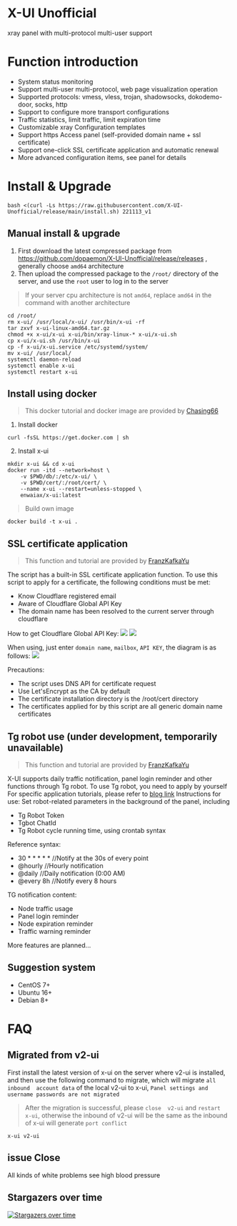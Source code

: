 # X-UI Unofficial

 xray panel with multi-protocol multi-user support

# Function introduction

- System status monitoring
- Support multi-user multi-protocol, web page visualization operation
- Supported protocols: vmess, vless, trojan, shadowsocks, dokodemo-door, socks, http
- Support to configure more transport configurations
-  Traffic statistics, limit traffic, limit expiration time
- Customizable xray Configuration templates
- Support https Access panel (self-provided domain name + ssl certificate)
- Support one-click SSL certificate application and automatic renewal
- More advanced configuration items, see panel for details

# Install & Upgrade

```
bash <(curl -Ls https://raw.githubusercontent.com/X-UI-Unofficial/release/main/install.sh) 221113_v1
```

## Manual install & upgrade

1. First download the latest compressed package from https://github.com/dopaemon/X-UI-Unofficial/release/releases , generally choose `amd64` architecture
2. Then upload the compressed package to the  `/root/` directory of the server, and use the  `root` user to log in to the server

> If your server cpu  architecture is not  `amd64`, replace  `amd64` in the command with another architecture

```
cd /root/
rm x-ui/ /usr/local/x-ui/ /usr/bin/x-ui -rf
tar zxvf x-ui-linux-amd64.tar.gz
chmod +x x-ui/x-ui x-ui/bin/xray-linux-* x-ui/x-ui.sh
cp x-ui/x-ui.sh /usr/bin/x-ui
cp -f x-ui/x-ui.service /etc/systemd/system/
mv x-ui/ /usr/local/
systemctl daemon-reload
systemctl enable x-ui
systemctl restart x-ui
```

## Install using docker

> This docker tutorial and  docker image are provided by [Chasing66](https://github.com/Chasing66)

1. Install docker

```shell
curl -fsSL https://get.docker.com | sh
```

2. Install x-ui

```shell
mkdir x-ui && cd x-ui
docker run -itd --network=host \
    -v $PWD/db/:/etc/x-ui/ \
    -v $PWD/cert/:/root/cert/ \
    --name x-ui --restart=unless-stopped \
    enwaiax/x-ui:latest
```

> Build  own image

```shell
docker build -t x-ui .
```

## SSL certificate application

> This function and tutorial are provided by [FranzKafkaYu](https://github.com/FranzKafkaYu)

The script has a built-in SSL certificate application function. To use this script to apply for a certificate, the following conditions must be met:

- Know Cloudflare registered email
- Aware of Cloudflare Global API Key
- The domain name has been resolved to the current server through cloudflare

How to get Cloudflare Global API Key:
    ![](media/bda84fbc2ede834deaba1c173a932223.png)
    ![](media/d13ffd6a73f938d1037d0708e31433bf.png)

When using, just enter  `domain name`, `mailbox`, `API KEY`, the diagram is as follows:
        ![](media/2022-04-04_141259.png)

Precautions:

- The script uses DNS API for certificate request
- Use Let'sEncrypt as the CA by default
- The certificate installation directory is the /root/cert directory
- The certificates applied for by this script are all generic domain name certificates

## Tg robot use (under development, temporarily unavailable)

> This function and tutorial are provided by [FranzKafkaYu](https://github.com/FranzKafkaYu)

X-UI supports daily traffic notification, panel login reminder and other functions through Tg robot. To use Tg robot, you need to apply by yourself
For specific application tutorials, please refer to [blog link](https://coderfan.net/how-to-use-telegram-bot-to-alarm-you-when-someone-login-into-your-vps.html)
Instructions for use: Set robot-related parameters in the background of the panel, including

- Tg Robot Token
- Tgbot ChatId
- Tg Robot cycle running time, using crontab syntax

Reference syntax:
- 30 * * * * * //Notify at the 30s of every point
- @hourly      //Hourly notification
- @daily       //Daily notification (0:00 AM)
- @every 8h    //Notify every 8 hours

TG notification content:
- Node traffic usage
- Panel login reminder
- Node expiration reminder
- Traffic warning reminder

More features are planned...
## Suggestion system

- CentOS 7+
- Ubuntu 16+
- Debian 8+

# FAQ

## Migrated from  v2-ui 

First install the latest version of  x-ui on the server where  v2-ui  is installed, and then use the following command to migrate, which will migrate  `all  inbound  account data` of the local  v2-ui  to  x-ui, `Panel settings and username passwords are not migrated`

> After the migration is successful, please `close  v2-ui` and  `restart  x-ui`, otherwise the  inbound  of  v2-ui  will be the same as the  inbound  of  x-ui    will generate   `port conflict`

```
x-ui v2-ui
```

## issue Close

All kinds of white problems see high blood pressure

## Stargazers over time

[![Stargazers over time](https://starchart.cc/X-UI-Unofficial/x-ui.svg)](https://starchart.cc/X-UI-Unofficial/x-ui)
